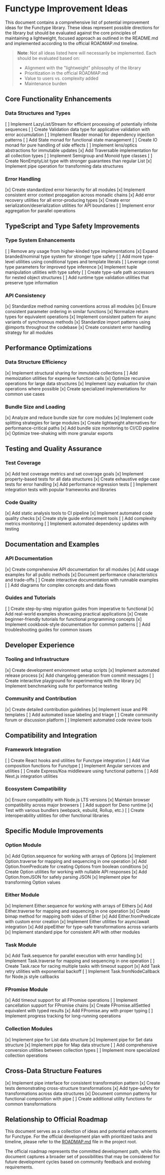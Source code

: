 # Functype Improvement Ideas

This document contains a comprehensive list of potential improvement ideas for the Functype library. These ideas represent possible directions for the library but should be evaluated against the core principles of maintaining a lightweight, focused approach as outlined in the README.md and implemented according to the official ROADMAP.md timeline.

> **Note**: Not all ideas listed here will necessarily be implemented. Each should be evaluated based on:
>
> - Alignment with the "lightweight" philosophy of the library
> - Prioritization in the official ROADMAP.md
> - Value to users vs. complexity added
> - Maintenance burden

## Core Functionality Enhancements

### Data Structures and Types

[ ] Implement LazyList/Stream for efficient processing of potentially infinite sequences
[ ] Create Validation data type for applicative validation with error accumulation
[ ] Implement Reader monad for dependency injection patterns
[ ] Add State monad for functional state management
[ ] Create IO monad for pure handling of side effects
[ ] Implement lens/optics abstractions for immutable updates
[x] Add Traversable implementation for all collection types
[ ] Implement Semigroup and Monoid type classes
[ ] Create NonEmptyList type with stronger guarantees than regular List
[x] Implement pipe operation for transforming data structures

### Error Handling

[x] Create standardized error hierarchy for all modules
[x] Implement consistent error context propagation across monadic chains
[x] Add error recovery utilities for all error-producing types
[x] Create error serialization/deserialization utilities for API boundaries
[ ] Implement error aggregation for parallel operations

## TypeScript and Type Safety Improvements

### Type System Enhancements

[ ] Remove any usage from higher-kinded type implementations
[x] Expand branded/nominal type system for stronger type safety
[ ] Add more type-level utilities using conditional types and template literals
[ ] Leverage const type parameters for improved type inference
[x] Implement tuple manipulation utilities with type safety
[ ] Create type-safe path accessors for nested object structures
[ ] Add runtime type validation utilities that preserve type information

### API Consistency

[x] Standardize method naming conventions across all modules
[x] Ensure consistent parameter ordering in similar functions
[x] Normalize return types for equivalent operations
[x] Implement consistent pattern for async variants of synchronous methods
[x] Standardize import patterns using @imports throughout the codebase
[x] Create consistent error handling strategy for all modules

## Performance Optimizations

### Data Structure Efficiency

[x] Implement structural sharing for immutable collections
[ ] Add memoization utilities for expensive function calls
[x] Optimize recursive operations for large data structures
[x] Implement lazy evaluation for chain operations where possible
[x] Create specialized implementations for common use cases

### Bundle Size and Loading

[x] Analyze and reduce bundle size for core modules
[x] Implement code splitting strategies for large modules
[x] Create lightweight alternatives for performance-critical paths
[x] Add bundle size monitoring to CI/CD pipeline
[x] Optimize tree-shaking with more granular exports

## Testing and Quality Assurance

### Test Coverage

[x] Add test coverage metrics and set coverage goals
[x] Implement property-based tests for all data structures
[x] Create exhaustive edge case tests for error handling
[x] Add performance regression tests
[ ] Implement integration tests with popular frameworks and libraries

### Code Quality

[x] Add static analysis tools to CI pipeline
[x] Implement automated code quality checks
[x] Create style guide enforcement tools
[ ] Add complexity metrics monitoring
[ ] Implement automated dependency updates with testing

## Documentation and Examples

### API Documentation

[x] Create comprehensive API documentation for all modules
[x] Add usage examples for all public methods
[x] Document performance characteristics and trade-offs
[ ] Create interactive documentation with runnable examples
[ ] Add diagrams for complex concepts and data flows

### Guides and Tutorials

[ ] Create step-by-step migration guides from imperative to functional
[x] Add real-world examples showcasing practical applications
[x] Create beginner-friendly tutorials for functional programming concepts
[x] Implement cookbook-style documentation for common patterns
[ ] Add troubleshooting guides for common issues

## Developer Experience

### Tooling and Infrastructure

[x] Create development environment setup scripts
[x] Implement automated release process
[x] Add changelog generation from commit messages
[ ] Create interactive playground for experimenting with the library
[x] Implement benchmarking suite for performance testing

### Community and Contribution

[x] Create detailed contribution guidelines
[x] Implement issue and PR templates
[ ] Add automated issue labeling and triage
[ ] Create community forum or discussion platform
[ ] Implement automated code review tools

## Compatibility and Integration

### Framework Integration

[ ] Create React hooks and utilities for Functype integration
[ ] Add Vue composition functions for Functype
[ ] Implement Angular services and utilities
[ ] Create Express/Koa middleware using functional patterns
[ ] Add Next.js integration utilities

### Ecosystem Compatibility

[x] Ensure compatibility with Node.js LTS versions
[x] Maintain browser compatibility across major browsers
[ ] Add support for Deno runtime
[x] Test with various bundlers (webpack, esbuild, Rollup, etc.)
[ ] Create interoperability utilities for other functional libraries

## Specific Module Improvements

### Option Module

[x] Add Option.sequence for working with arrays of Options
[x] Implement Option.traverse for mapping and sequencing in one operation
[x] Add Option.fromPredicate for creating Options from boolean conditions
[x] Create Option utilities for working with nullable API responses
[x] Add Option.fromJSON for safely parsing JSON
[x] Implement pipe for transforming Option values

### Either Module

[x] Implement Either.sequence for working with arrays of Eithers
[x] Add Either.traverse for mapping and sequencing in one operation
[x] Create bimap method for mapping both sides of Either
[x] Add Either.fromPredicate with custom error creation
[x] Implement Either utilities for async/await integration
[x] Add pipeEither for type-safe transformations across variants
[x] Implement standard pipe for consistent API with other modules

### Task Module

[x] Add Task.sequence for parallel execution with error handling
[x] Implement Task.traverse for mapping and sequencing in one operation
[ ] Create Task.race for racing multiple tasks with timeout support
[x] Add Task retry utilities with exponential backoff
[ ] Implement Task.fromNodeCallback for Node.js style callbacks

### FPromise Module

[x] Add timeout support for all FPromise operations
[ ] Implement cancellation support for FPromise chains
[x] Create FPromise.allSettled equivalent with typed results
[x] Add FPromise.any with proper typing
[ ] Implement progress tracking for long-running operations

### Collection Modules

[x] Implement pipe for List data structure
[x] Implement pipe for Set data structure
[x] Implement pipe for Map data structure
[ ] Add comprehensive conversion utilities between collection types
[ ] Implement more specialized collection operations

## Cross-Data Structure Features

[x] Implement pipe interface for consistent transformation pattern
[x] Create tests demonstrating cross-structure transformations
[x] Add type-safety for transformations across data structures
[x] Document common patterns for functional composition with pipe
[ ] Create additional utility functions for common transformations

## Relationship to Official Roadmap

This document serves as a collection of ideas and potential enhancements for Functype. For the official development plan with prioritized tasks and timeline, please refer to the [ROADMAP.md](ROADMAP.md) file in the project root.

The official roadmap represents the committed development path, while this document captures a broader set of possibilities that may be considered for future development cycles based on community feedback and evolving requirements.

